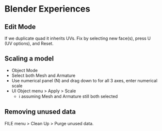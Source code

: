 # Blender Experiences

## Edit Mode

If we duplicate quad it inherits UVs.
Fix by selecting new face(s), press U (UV options), and Reset.

## Scaling a model

- Object Mode
- Select both Mesh and Armature
- Use numerical panel (N) and drag down to for all 3 axes, enter numerical scale
- UI Object menu > Apply > Scale
  - ℹ️ assuming Mesh and Armature still both selected

## Removing unused data

FILE menu > Clean Up > Purge unused data.
